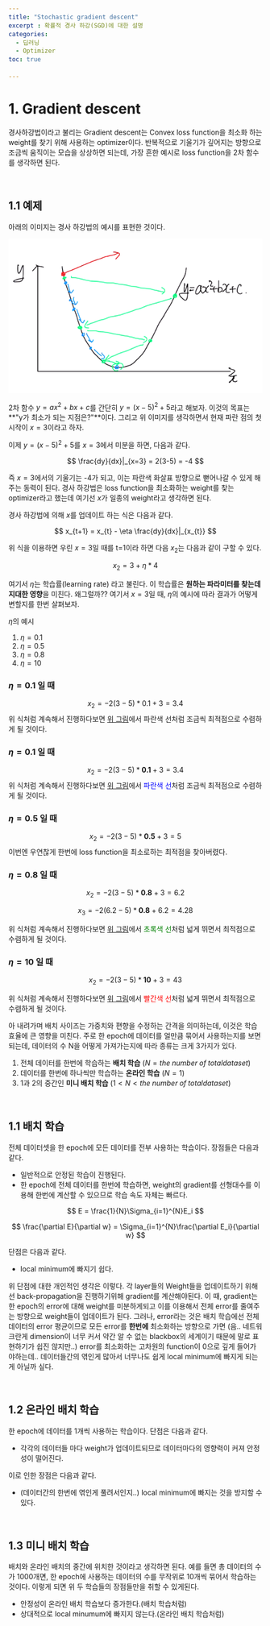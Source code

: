 ```yaml
---
title: "Stochastic gradient descent"
excerpt : 확률적 경사 하강(SGD)에 대한 설명
categories:
  - 딥러닝
  - Optimizer
toc: true

---
```


# 1. Gradient descent

경사하강법이라고 불리는 Gradient descent는 Convex loss function을 최소화 하는 weight를 찾기 위해 사용하는 optimizer이다. 
반복적으로 기울기가 깊어지는 방향으로 조금씩 움직이는 모습을 상상하면 되는데, 가장 흔한 예시로 loss function을 2차 함수를 생각하면 된다.

<br/>

## 1.1 예제
아래의 이미지는 경사 하강법의 예시를 표현한 것이다.

![2차함수](./images/SGD/quadratic.png)

2차 함수 $y=ax^2+bx+c$를 간단히 $y=(x-5)^2+5$라고 해보자. 이것의 목표는 **"y가 최소가 되는 지점은?"**이다.
그리고 위 이미지를 생각하면서 현재 파란 점의 첫 시작이 $x=3$이라고 하자. 

이제 $y=(x-5)^2+5$를 $x=3$에서 미분을 하면, 다음과 같다.

$$
\frac{dy}{dx}|_{x=3} = 2(3-5) = -4
$$

즉 $x=3$에서의 기울기는 -4가 되고, 이는 파란색 화살표 방향으로 뻗어나갈 수 있게 해주는 동력이 된다.
경사 하강법은 loss function을 최소화하는 weight를 찾는 optimizer라고 했는데 여기선 $x$가 일종의 weight라고 생각하면 된다.

경사 하강법에 의해 $x$를 업데이트 하는 식은 다음과 같다.

$$
x_{t+1} = x_{t} - \eta \frac{dy}{dx}|_{x_{t}}
$$

위 식을 이용하면 우린 $x=3$일 때를 t=1이라 하면 다음 $x_2$는 다음과 같이 구할 수 있다.

$$x_{2} = 3 + \eta * 4$$

여기서 $\eta$는 학습률(learning rate) 라고 불린다. 이 학습률은 **원하는 파라미터를 찾는데 지대한 영향**을 미친다.
왜그럴까?? 여기서 $x=3$일 때, $\eta$의 예시에 따라 결과가 어떻게 변할지를 한번 살펴보자. 

$\eta$의 예시
 1. $\eta=0.1$
 2. $\eta=0.5$
 3. $\eta=0.8$
 4. $\eta=10$

### $\eta=0.1$ 일 때
$$
x_{2}=-2(3-5)*0.1+3=3.4
$$
위 식처럼 계속해서 진행하다보면 [위 그림](#2차함수)에서 파란색 선처럼 조금씩 최적점으로 수렴하게 될 것이다.

### $\eta=0.1$ 일 때
$$
x_{2}=-2(3-5)*\textbf{0.1}+3=3.4
$$
위 식처럼 계속해서 진행하다보면 [위 그림](#2차함수)에서 <span style="color:blue">파란색 선</span>처럼 조금씩 최적점으로 수렴하게 될 것이다.

### $\eta=0.5$ 일 때
$$
x_{2}=-2(3-5)*\textbf{0.5}+3=5
$$
이번엔 우연찮게 한번에 loss function을 최소로하는 최적점을 찾아버렸다.

### $\eta=0.8$ 일 때
$$
x_{2}=-2(3-5)*\textbf{0.8}+3=6.2
$$

$$
x_{3}=-2(6.2-5)*\textbf{0.8}+6.2=4.28
$$

위 식처럼 계속해서 진행하다보면 [위 그림](#2차함수)에서 <span style="color:green">초록색 선</span>처럼 넓게 뛰면서 최적점으로 수렴하게 될 것이다.

### $\eta=10$ 일 때
$$
x_{2}=-2(3-5)*\textbf{10}+3=43
$$

위 식처럼 계속해서 진행하다보면 [위 그림](#2차함수)에서 <span style="color:red">빨간색 선</span>처럼 넓게 뛰면서 최적점으로 수렴하게 될 것이다.




아 내려가며 
배치 사이즈는 가중치와 편향을 수정하는 간격을 의미하는데, 이것은 학습 효율에 큰 영향을 미친다.
주로 한 epoch에 데이터를 얼만큼 묶어서 사용하는지를 보면 되는데, 데이터의 수 N을 어떻게 가져가는지에 따라 종류는 크게 3가지가 있다.
1. 전체 데이터를 한번에 학습하는 **배치 학습** $(N = the\;number\;of\;total dataset)$
2. 데이터를 한번에 하나씩만 학습하는 **온라인 학습** $(N = 1)$
3. 1과 2의 중간인 **미니 배치 학습** $(1 < N < the\;number\;of\;total dataset)$

<br/>

## 1.1 배치 학습
전체 데이터셋을 한 epoch에 모든 데이터를 전부 사용하는 학습이다. 
장점들은 다음과 같다.
* 일반적으로 안정된 학습이 진행된다.
* 한 epoch에 전체 데이터를 한번에 학습하면, weight의 gradient를 선형대수를 이용해 한번에 계산할 수 있으므로 학습 속도 자체는 빠르다.

$$ E = \frac{1}{N}\Sigma_{i=1}^{N}E_i $$

$$ \frac{\partial E}{\partial w} = \Sigma_{i=1}^{N}\frac{\partial E_i}{\partial w} $$

단점은 다음과 같다.
* local minimum에 빠지기 쉽다. 

위 단점에 대한 개인적인 생각은 이렇다. 각 layer들의 Weight들을 업데이트하기 위해선 back-propagation을 진행하기위해 
gradient를 계산해야된다. 이 때, gradient는 한 epoch의 error에 대해 weight를 미분하게되고 이를 이용해서
전체 error를 줄여주는 방향으로 weight들이 업데이트가 된다. 그러나, error라는 것은 배치 학습에선 전체 데이터의 error 평균이므로
모든 error를 **한번에** 최소화하는 방향으로 가면 (음.. 네트워크란게 dimension이 너무 커서 약간 알 수 없는 blackbox의 세계이기 때문에 
말로 표현하기가 쉽진 않지만..) error를 최소화하는 고차원의 function이 0으로 깊게 들어가야하는데.. 
데이터들간의 엮인게 많아서 너무나도 쉽게 local minimum에 빠지게 되는게 아닐까 싶다. 

<br/>

## 1.2 온라인 배치 학습
한 epoch에 데이터를 1개씩 사용하는 학습이다.
단점은 다음과 같다. 
* 각각의 데이터들 마다 weight가 업데이트되므로 데이터마다의 영향력이 커져 안정성이 떨어진다.

이로 인한 장점은 다음과 같다.
* (데이터간의 한번에 엮인게 풀려서인지..) local minimum에 빠지는 것을 방지할 수 있다.

<br/>

## 1.3 미니 배치 학습

배치와 온라인 배치의 중간에 위치한 것이라고 생각하면 된다. 예를 들면 총 데이터의 수가 1000개면, 
한 epoch에 사용하는 데이터의 수를 무작위로 10개씩 묶어서 학습하는 것이다. 이렇게 되면 위 두 학습들의 장점들만을 취할 수 있게된다.

* 안정성이 온라인 배치 학습보다 증가한다.(배치 학습처럼)
* 상대적으로 local minumum에 빠지지 않는다.(온라인 배치 학습처럼)




